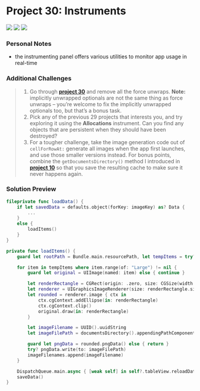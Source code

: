 # Project 30: Instruments

[![](https://img.shields.io/badge/Hacking%20with%20iOS-2020.01.31-36A9AE?logo=gumroad)](https://www.hackingwithswift.com/store/hacking-with-ios) [![](https://img.shields.io/badge/Xcode-11.4.1-3d8af0?logo=xcode)](#) [![](https://img.shields.io/badge/Swift-5.2-FA7343?logo=swift)](#)

### Personal Notes
- the instrumenting panel offers various utilities to monitor app usage in real-time

### Additional Challenges
> 1. Go through [**project 30**](https://github.com/seventhaxis/hacking-with-ios/tree/master/projects/p30.instruments/) and remove all the force unwraps. **Note:** implicitly unwrapped optionals are not the same thing as force unwraps – you’re welcome to fix the implicitly unwrapped optionals too, but that’s a bonus task.
> 2. Pick any of the previous 29 projects that interests you, and try exploring it using the **Allocations** instrument. Can you find any objects that are persistent when they should have been destroyed?
> 3. For a tougher challenge, take the image generation code out of `cellForRowAt:` generate all images when the app first launches, and use those smaller versions instead. For bonus points, combine the `getDocumentsDirectory()` method I introduced in [**project 10**](https://github.com/seventhaxis/hacking-with-ios/tree/master/projects/p10.names-to-faces/) so that you save the resulting cache to make sure it never happens again.

### Solution Preview
```swift
fileprivate func loadData() {
    if let savedData = defaults.object(forKey: imageKey) as? Data {
        ...
    }
    else {
        loadItems()
    }
}

private func loadItems() {
    guard let rootPath = Bundle.main.resourcePath, let tempItems = try? FileManager.default.contentsOfDirectory(atPath: rootPath) else { return }

    for item in tempItems where item.range(of: "Large") != nil {
        guard let original = UIImage(named: item) else { continue }

        let renderRectangle = CGRect(origin: .zero, size: CGSize(width: 90, height: 90))
        let renderer = UIGraphicsImageRenderer(size: renderRectangle.size)
        let rounded = renderer.image { ctx in
            ctx.cgContext.addEllipse(in: renderRectangle)
            ctx.cgContext.clip()
            original.draw(in: renderRectangle)
        }

        let imageFilename = UUID().uuidString
        let imageFilePath = documentsDirectory().appendingPathComponent(imageFilename)

        guard let pngData = rounded.pngData() else { return }
        try? pngData.write(to: imageFilePath)
        imageFilenames.append(imageFilename)
    }

    DispatchQueue.main.async { [weak self] in self?.tableView.reloadData() }
    saveData()
}
```
